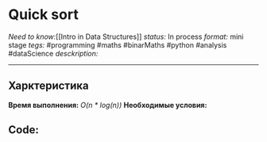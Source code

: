 # Quick sort
*Need to know:*[[Intro in Data Structures]]
*status:* In process
*format:* mini stage
*tegs:* #programming #maths #binarMaths #python #analysis #dataScience 
*desckription:*

---
## Харктеристика
**Время выполнения:** *O(n \* log(n))*
**Необходимые условия:** 

## Code: